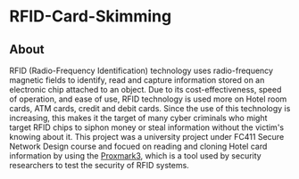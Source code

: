 # RFID-Card-Skimming

## About 

RFID (Radio-Frequency Identification) technology uses radio-frequency magnetic fields to identify, read and capture information stored on an electronic chip attached to an object. Due to its cost-effectiveness, speed of operation, and ease of use, RFID technology is used more on Hotel room cards, ATM cards, credit and debit cards. Since the use of this technology is increasing, this makes it the target of many cyber criminals who might target RFID chips to siphon money or steal information without the victim's knowing about it. This project was a university project under FC411 Secure Network Design course and focued on reading and cloning Hotel card information by using the <a href="https://proxmark.com/">Proxmark3</a>, which is a tool used by security researchers to test the security of RFID systems.



